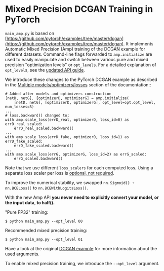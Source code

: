 # Mixed Precision DCGAN Training in PyTorch

`main_amp.py` is based on [https://github.com/pytorch/examples/tree/master/dcgan](https://github.com/pytorch/examples/tree/master/dcgan).
It implements Automatic Mixed Precision (Amp) training of the DCGAN example for different datasets. Command-line flags forwarded to `amp.initialize` are used to easily manipulate and switch between various pure and mixed precision "optimization levels" or `opt_level`s. For a detailed explanation of `opt_level`s, see the [updated API guide](https://nvidia.github.io/apex/amp.html).

We introduce these changes to the PyTorch DCGAN example as described in the [Multiple models/optimizers/losses](https://nvidia.github.io/apex/advanced.html#multiple-models-optimizers-losses) section of the documentation::

```
# Added after models and optimizers construction
[netD, netG], [optimizerD, optimizerG] = amp.initialize(
    [netD, netG], [optimizerD, optimizerG], opt_level=opt.opt_level, num_losses=3)
...
# loss.backward() changed to:
with amp.scale_loss(errD_real, optimizerD, loss_id=0) as errD_real_scaled:
    errD_real_scaled.backward()
...
with amp.scale_loss(errD_fake, optimizerD, loss_id=1) as errD_fake_scaled:
    errD_fake_scaled.backward()
...
with amp.scale_loss(errG, optimizerG, loss_id=2) as errG_scaled:
    errG_scaled.backward()
```

Note that we use different `loss_scalers` for each computed loss.
Using a separate loss scaler per loss is [optional, not required](https://nvidia.github.io/apex/advanced.html#optionally-have-amp-use-a-different-loss-scaler-per-loss).

To improve the numerical stability, we swapped `nn.Sigmoid() + nn.BCELoss()` to `nn.BCEWithLogitsLoss()`.

With the new Amp API **you never need to explicitly convert your model, or the input data, to half().**

"Pure FP32" training:

```
$ python main_amp.py --opt_level O0
```

Recommended mixed precision training:

```
$ python main_amp.py --opt_level O1
```

Have a look at the original [DCGAN example](https://github.com/pytorch/examples/tree/master/dcgan) for more information about the used arguments.

To enable mixed precision training, we introduce the `--opt_level` argument.
